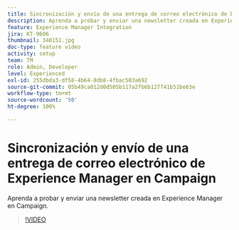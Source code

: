 ```yaml
---
title: Sincronización y envío de una entrega de correo electrónico de Experience Manager en Campaign
description: Aprenda a probar y enviar una newsletter creada en Experience Manager en Campaign.
feature: Experience Manager Integration
jira: KT-9606
thumbnail: 340151.jpg
doc-type: feature video
activity: setup
team: TM
role: Admin, Developer
level: Experienced
exl-id: 255dbda3-df58-4b64-8db8-4fbac503a692
source-git-commit: 05b49ca012d0d505b117a2fb6b12ff41b51be63e
workflow-type: tm+mt
source-wordcount: '50'
ht-degree: 100%

---
```


# Sincronización y envío de una entrega de correo electrónico de Experience Manager en Campaign

Aprenda a probar y enviar una newsletter creada en Experience Manager en Campaign.

>[!VIDEO](https://video.tv.adobe.com/v/340151?quality=12&learn=on)
